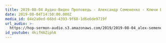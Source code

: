 ```yaml
---
title: 2019-08-04 Аудио-Видео Проповедь - Александр Семененко - Ключи Божьего Мира
date: 2019-08-04T14:50:00.000Z
media_id: 04e2a0ed-66bd-4393-9f68-1d6e6de9719f
url_audio: >-
  https://hop-sermon-audio.s3.amazonaws.com/2019/2019-08-04_alex-semenenko_kluchi-bozhego-mira.mp3
id_youtube: 4kifHAZiphA
---
```



